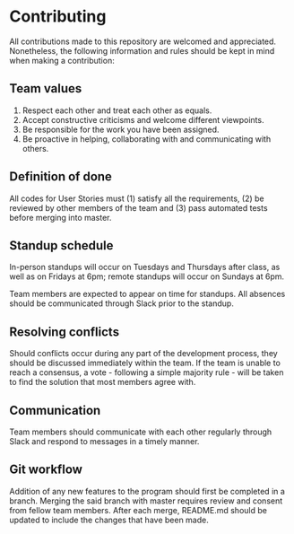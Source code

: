 # Contributing

All contributions made to this repository are welcomed and appreciated. Nonetheless, the following information and rules should be kept in mind when making a contribution:

## Team values
1. Respect each other and treat each other as equals.
2. Accept constructive criticisms and welcome different viewpoints.
3. Be responsible for the work you have been assigned.
4. Be proactive in helping, collaborating with and communicating with others.

## Definition of done
All codes for User Stories must (1) satisfy all the requirements, (2) be reviewed by other members of the team and (3) pass automated tests before merging into master.

## Standup schedule
In-person standups will occur on Tuesdays and Thursdays after class, as well as on Fridays at 6pm; remote standups will occur on Sundays at 6pm.

Team members are expected to appear on time for standups. All absences should be communicated through Slack prior to the standup.

## Resolving conflicts
Should conflicts occur during any part of the development process, they should be discussed immediately within the team. If the team is unable to reach a consensus, a vote - following a simple majority rule - will be taken to find the solution that most members agree with. 

## Communication
Team members should communicate with each other regularly through Slack and respond to messages in a timely manner.

## Git workflow
Addition of any new features to the program should first be completed in a branch. Merging the said branch with master requires review and consent from fellow team members. After each merge, README.md should be updated to include the changes that have been made.
